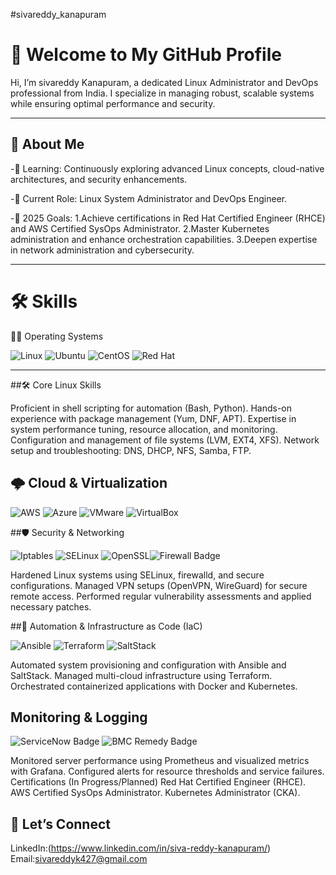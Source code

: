  #sivareddy_kanapuram

# 👋 Welcome to My GitHub Profile  
Hi, I’m sivareddy Kanapuram, a dedicated Linux Administrator and DevOps professional from India. I specialize in managing robust, scalable systems while ensuring optimal performance and security.

---

## 📌 About Me  

-🌱 Learning: Continuously exploring advanced Linux concepts, cloud-native architectures, and security enhancements.

-💼 Current Role: Linux System Administrator and DevOps Engineer.

-🎯 2025 Goals:
     1.Achieve certifications in Red Hat Certified Engineer (RHCE) and AWS Certified SysOps Administrator.
     2.Master Kubernetes administration and enhance orchestration capabilities.
     3.Deepen expertise in network administration and cybersecurity. 

---

# 🛠️ Skills  

🧑‍💻 Operating Systems
<p align="left"> <img src="https://img.shields.io/badge/Linux-FCC624?style=for-the-badge&logo=linux&logoColor=black" alt="Linux" /> <img src="https://img.shields.io/badge/Ubuntu-E95420?style=for-the-badge&logo=ubuntu&logoColor=white" alt="Ubuntu" /> <img src="https://img.shields.io/badge/CentOS-262577?style=for-the-badge&logo=centos&logoColor=white" alt="CentOS" /> <img src="https://img.shields.io/badge/Red%20Hat-EE0000?style=for-the-badge&logo=redhat&logoColor=white" alt="Red Hat" /> </p>

---

##🛠️ Core Linux Skills

Proficient in shell scripting for automation (Bash, Python).
Hands-on experience with package management (Yum, DNF, APT).
Expertise in system performance tuning, resource allocation, and monitoring.
Configuration and management of file systems (LVM, EXT4, XFS).
Network setup and troubleshooting: DNS, DHCP, NFS, Samba, FTP.

## 🌩️ Cloud & Virtualization

<p align="left"> <img src="https://img.shields.io/badge/AWS-232F3E?style=for-the-badge&logo=amazon-aws&logoColor=white" alt="AWS" /> <img src="https://img.shields.io/badge/Azure-0078D4?style=for-the-badge&logo=microsoft-azure&logoColor=white" alt="Azure" /> <img src="https://img.shields.io/badge/VMware-607078?style=for-the-badge&logo=vmware&logoColor=white" alt="VMware" /> <img 
src="https://img.shields.io/badge/VirtualBox-183A61?style=for-the-badge&logo=virtualbox&logoColor=white" alt="VirtualBox" /> </p>


##🛡️ Security & Networking

<p align="left"> <img src="https://img.shields.io/badge/Iptables-0088CC?style=for-the-badge" alt="Iptables" /> <img src="https://img.shields.io/badge/SELinux-FCC624?style=for-the-badge&logo=linux&logoColor=black" alt="SELinux" /> <img src="https://img.shields.io/badge/OpenSSL-721817?style=for-the-badge&logo=openssl&logoColor=white" alt="OpenSSL" /><img src="https://img.shields.io/badge/Firewall-Security-E44C65?style=for-the-badge&logo=firewall&logoColor=white" alt="Firewall Badge"> </p>

Hardened Linux systems using SELinux, firewalld, and secure configurations.
Managed VPN setups (OpenVPN, WireGuard) for secure remote access.
Performed regular vulnerability assessments and applied necessary patches.

##🔧 Automation & Infrastructure as Code (IaC)


<p align="left"> <img src="https://img.shields.io/badge/Ansible-EE0000?style=for-the-badge&logo=ansible&logoColor=white" alt="Ansible" /> <img src="https://img.shields.io/badge/Terraform-623CE4?style=for-the-badge&logo=terraform&logoColor=white" alt="Terraform" /> <img src="https://img.shields.io/badge/SaltStack-00C7B7?style=for-the-badge&logo=saltstack&logoColor=white" alt="SaltStack" /> </p>
Automated system provisioning and configuration with Ansible and SaltStack.
Managed multi-cloud infrastructure using Terraform.
Orchestrated containerized applications with Docker and Kubernetes.

## Monitoring & Logging


<p align="left"> <img src="https://img.shields.io/badge/ServiceNow-29B2FE?style=for-the-badge&logo=servicenow&logoColor=white" alt="ServiceNow Badge"> <img src="https://img.shields.io/badge/BMC%20Remedy-FF6600?style=for-the-badge&logo=bmcsoftware&logoColor=white" alt="BMC Remedy Badge"> </p>
Monitored server performance using Prometheus and visualized metrics with Grafana.
Configured alerts for resource thresholds and service failures.
Certifications (In Progress/Planned)
Red Hat Certified Engineer (RHCE).
AWS Certified SysOps Administrator.
Kubernetes Administrator (CKA).


## 📣 Let’s Connect

LinkedIn:(https://www.linkedin.com/in/siva-reddy-kanapuram/)
Email:sivareddyk427@gmail.com
